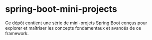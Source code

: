 # spring-boot-mini-projects
Ce dépôt contient une série de mini-projets Spring Boot conçus pour explorer et maîtriser les concepts fondamentaux et avancés de ce framework. 

